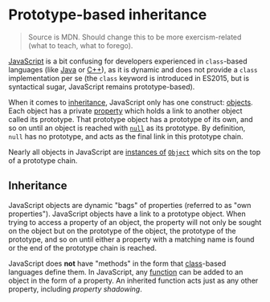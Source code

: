 # Prototype-based inheritance

> Source is MDN. Should change this to be more exercism-related (what to teach, what to forego).

[JavaScript][language-javascript] is a bit confusing for developers experienced in `class`-based languages (like [Java][language-java] or [C++][language-cplusplus]), as it is dynamic and does not provide a `class` implementation per se (the `class` keyword is introduced in ES2015, but is syntactical sugar, JavaScript remains prototype-based).

When it comes to [inheritance][concept-inheritance], JavaScript only has one construct: [objects][type-object]. Each object has a private [property][concept-property] which holds a link to another object called its prototype. That prototype object has a prototype of its own, and so on until an object is reached with [`null`][type-null] as its prototype. By definition, `null` has no prototype, and acts as the final link in this prototype chain.

Nearly all objects in JavaScript are [instances of][keyword-instanceof] [`Object`][global-objects-object] which sits on the top of a prototype chain.

## Inheritance

JavaScript objects are dynamic "bags" of properties (referred to as "own properties"). JavaScript objects have a link to a prototype object. When trying to access a property of an object, the property will not only be sought on the object but on the prototype of the object, the prototype of the prototype, and so on until either a property with a matching name is found or the end of the prototype chain is reached.

JavaScript does **not** have "methods" in the form that [class][concept-class]-based languages define them. In JavaScript, any [function][type-function] can be added to an object in the form of a property. An inherited function acts just as any other property, including _property shadowing_.


[concept-class]: ../../../concepts/classes.md
[concept-inheritance]: ../../../concepts/inheritance.md
[concept-property]: ../../../concepts/state.md
[keyword-instanceof]: ../keywords/instanceof.md
[language-cplusplus]: ../../../languages/cplusplus/README.md
[language-java]: ../../../languages/java/README.md
[language-javascript]: ../../../languages/javascript/README.md
[global-objects-object]: ../../../languages/javascript/objects/object.md
[type-object]: ../../../types/object.md
[type-null]: ../../../types/null.md
[type-function]: ../../../types/function.md
